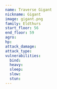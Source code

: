 ```yaml
---
name: Traverse Gigant
nickname: Gigant
image: gigant.png
family: Eldthurs
start_floor: 56
end_floor: 59
agro: 
hp: 
attack_damage: 
attack_type: 
vulnerabilities:
  bind: 
  heavy: 
  sleep: 
  slow: 
  stun: 
---
```

